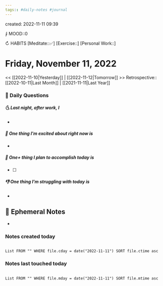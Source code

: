 ```yaml
---
tags:: #daily-notes #journal
---
```

created: 2022-11-11 09:39

⨑ MOOD::0

↻ HABITS
[Meditate::✅]
[Exercise::]
[Personal Work::]

# Friday, November 11, 2022

\<\< [[2022-11-10|Yesterday]] | [[2022-11-12|Tomorrow]] >>
Retrospective:: [[2022-10-11|Last Month]] | [[2021-11-11|Last Year]]

### 📅 Daily Questions

##### 🌜 Last night, after work, I

-

##### 🙌 One thing I'm excited about right now is

-

##### 🚀 One+ thing I plan to accomplish today is

- [ ]

##### 👎 One thing I'm struggling with today is

-

## 📝 Ephemeral Notes

-

### Notes created today

```dataview

List FROM "" WHERE file.cday = date("2022-11-11") SORT file.ctime asc

```

### Notes last touched today

```dataview

List FROM "" WHERE file.mday = date("2022-11-11") SORT file.mtime asc

```

